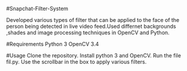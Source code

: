 #Snapchat-Filter-System

Developed various types of filter that can be applied to the face of the person being detected in live video feed.Used differnet backgrounds ,shades and image processing techniques in OpenCV and Python.

#Requirements
Python 3
OpenCV 3.4

#Usage
Clone the repository.
Install python 3 and OpenCV.
Run the file fil.py.
Use the scrollbar in the box to apply various filters.

